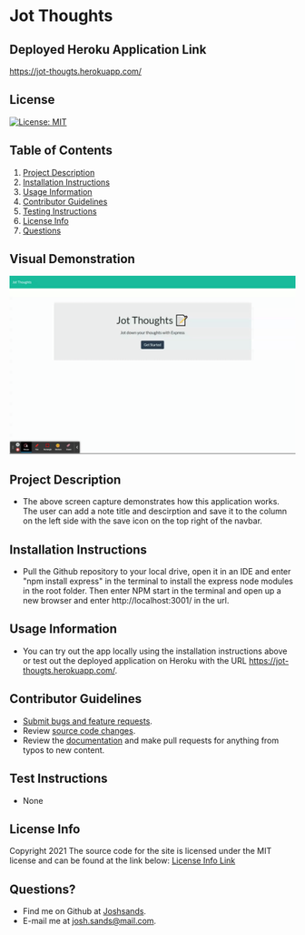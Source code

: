 # Jot Thoughts

## Deployed Heroku Application Link
https://jot-thougts.herokuapp.com/

## License
[![License: MIT](https://img.shields.io/badge/License-MIT-yellow.svg)](https://opensource.org/licenses/MIT)

## Table of Contents
1. [Project Description](#project-description)
2. [Installation Instructions](#installation-instructions)
3. [Usage Information](#usage-information)
4. [Contributor Guidelines](#contributor-guidelines)
5. [Testing Instructions](#testing-instructions)
6. [License Info](#license-info)
7. [Questions](#questions)

## Visual Demonstration
![Professional README Generator Demo](./demo/jot-thoughts.gif)

## Project Description
* The above screen capture demonstrates how this application works. The user can add a note title and descirption and save it to the column on the left side with the save icon on the top right of the navbar.

## Installation Instructions
* Pull the Github repository to your local drive, open it in an IDE and enter "npm install express" in the terminal to install the express node modules in the root folder. Then enter NPM start in the terminal and open up a new browser and enter http://localhost:3001/ in the url.

## Usage Information
* You can try out the app locally using the installation instructions above or test out the deployed application on Heroku with the URL https://jot-thougts.herokuapp.com/.

## Contributor Guidelines
* [Submit bugs and feature requests](https://github.com/joshsands/jot-thoughts/issues).
* Review [source code changes](https://github.com/joshsands/jot-thoughts/pulls).
* Review the [documentation](https://github.com/joshsands/jot-thoughts/docs) and make pull requests for anything from typos to new content.

## Test Instructions
* None

## License Info
Copyright 2021
The source code for the site is licensed under the MIT license and can be found at the link below:
[License Info Link](https://opensource.org/licenses/MIT)
      

## Questions?
* Find me on Github at [Joshsands](http://github.com/Joshsands).
* E-mail me at josh.sands@mail.com.

